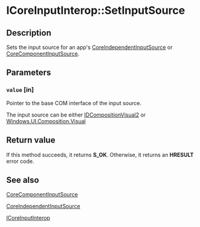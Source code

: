 # ICoreInputInterop::SetInputSource

## Description

Sets the input source for an app's [CoreIndependentInputSource](https://learn.microsoft.com/uwp/api/windows.ui.core.coreindependentinputsource) or [CoreComponentInputSource](https://learn.microsoft.com/uwp/api/windows.ui.core.corecomponentinputsource).

## Parameters

### `value` [in]

Pointer to the base COM interface of the input source.

The input source can be either [IDCompositionVisual2](https://learn.microsoft.com/windows/desktop/api/dcomp/nn-dcomp-idcompositionvisual2) or [Windows.UI.Composition.Visual](https://learn.microsoft.com/uwp/api/windows.ui.composition.visual)

## Return value

If this method succeeds, it returns **S_OK**. Otherwise, it returns an **HRESULT** error code.

## See also

[CoreComponentInputSource](https://learn.microsoft.com/uwp/api/windows.ui.core.corecomponentinputsource)

[CoreIndependentInputSource](https://learn.microsoft.com/uwp/api/windows.ui.core.coreindependentinputsource)

[ICoreInputInterop](https://learn.microsoft.com/windows/desktop/api/corewindow/nn-corewindow-icoreinputinterop)